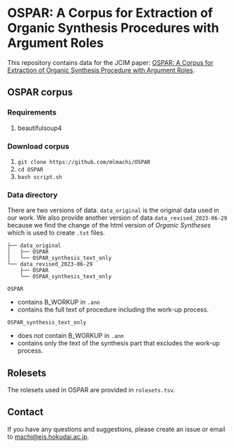 # OSPAR: A Corpus for Extraction of Organic Synthesis Procedures with Argument Roles

This repository contains data for the JCIM paper: [OSPAR: A Corpus for Extraction of Organic Synthesis Procedure with Argument Roles](https://pubs.acs.org/doi/10.1021/acs.jcim.3c01449).

## OSPAR corpus

### Requirements
1. beautifulsoup4

### Download corpus
1. `git clone https://github.com/mlmachi/OSPAR`
2. `cd OSPAR`
3. `bash script.sh`

### Data directory
There are two versions of data.
`data_original` is the original data used in our work.
We also provide another version of data `data_revised_2023-06-29` because we find the change of the html version of *Organic Syntheses* which is used to create `.txt` files.

```
├── data_original
│   ├── OSPAR
│   └── OSPAR_synthesis_text_only
└── data_revised_2023-06-29
    ├── OSPAR
    └── OSPAR_synthesis_text_only
```

`OSPAR`
- contains B_WORKUP in `.ann`
- contains the full text of procedure including the work-up process.

`OSPAR_synthesis_text_only`
- does not contain B_WORKUP in `.ann`
- contains only the text of the synthesis part that excludes the work-up process.

## Rolesets
The rolesets used in OSPAR are provided in `rolesets.tsv`.

## Contact
If you have any questions and suggestions, please create an issue or email to [machi@eis.hokudai.ac.jp](mailto:machi@eis.hokudai.ac.jp).
